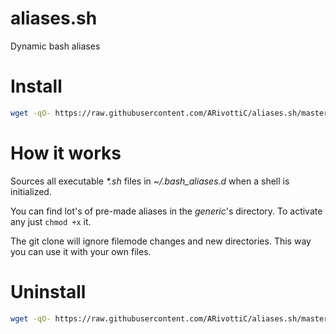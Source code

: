 # aliases.sh

Dynamic bash aliases

# Install

```bash
wget -qO- https://raw.githubusercontent.com/ARivottiC/aliases.sh/master/Makefile | make install -f-
```

# How it works

Sources all executable _*.sh_ files in _~/.bash_aliases.d_ when a shell is initialized.

You can find lot's of pre-made aliases in the _generic_'s directory. To activate any just `chmod +x` it.

The git clone will ignore filemode changes and new directories. This way you can use it with your own files.

# Uninstall

```bash
wget -qO- https://raw.githubusercontent.com/ARivottiC/aliases.sh/master/Makefile | make uninstall -f-
```


